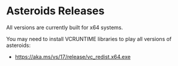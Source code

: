 # Asteroids Releases

All versions are currently built for x64 systems.

You may need to install VCRUNTIME libraries to play all versions of asteroids:
- https://aka.ms/vs/17/release/vc_redist.x64.exe